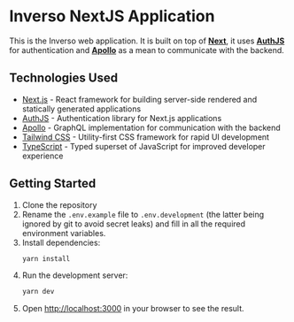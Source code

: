 # Inverso NextJS Application

This is the Inverso web application. It is built on top of [**Next**](https://nextjs.org), it uses [**AuthJS**](https://authjs.dev/) for authentication and [**Apollo**](https://www.apollographql.com/) as a mean to communicate with the backend.

## Technologies Used

- [Next.js](https://nextjs.org) - React framework for building server-side rendered and statically generated applications
- [AuthJS](https://authjs.dev/) - Authentication library for Next.js applications
- [Apollo](https://www.apollographql.com/) - GraphQL implementation for communication with the backend
- [Tailwind CSS](https://tailwindcss.com/) - Utility-first CSS framework for rapid UI development
- [TypeScript](https://www.typescriptlang.org/) - Typed superset of JavaScript for improved developer experience

## Getting Started
1. Clone the repository
2. Rename the `.env.example` file to `.env.development` (the latter being ignored by git to avoid secret leaks) and fill in all the required environment variables.
3. Install dependencies:
    ```bash
    yarn install
    ```
4. Run the development server:
    ```bash
    yarn dev
    ```
5. Open [http://localhost:3000](http://localhost:3000) in your browser to see the result.